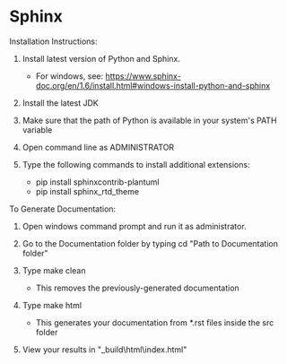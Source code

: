 # Sphinx

Installation Instructions:

1. Install latest version of Python and Sphinx.

    - For windows, see: https://www.sphinx-doc.org/en/1.6/install.html#windows-install-python-and-sphinx

2. Install the latest JDK

3. Make sure that the path of Python is available in your system's PATH variable
4. Open command line as ADMINISTRATOR
5. Type the following commands to install additional extensions:

    - pip install sphinxcontrib-plantuml
    - pip install sphinx_rtd_theme

To Generate Documentation:

1. Open windows command prompt and run it as administrator.
2. Go to the Documentation folder by typing cd "Path to Documentation folder"
3. Type make clean

    - This removes the previously-generated documentation

4. Type make html

    - This generates your documentation from *.rst files inside the src folder

5. View your results in "_build\html\index.html"
